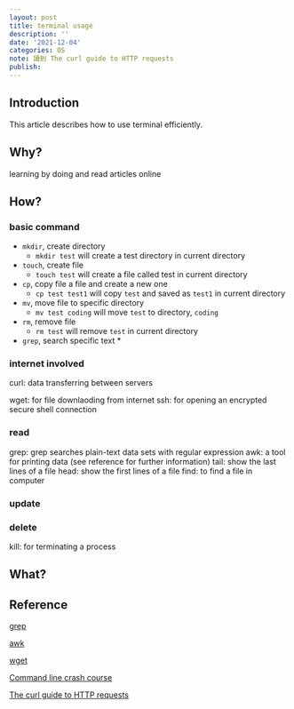 ```yaml
---
layout: post
title: terminal usage
description: ''
date: '2021-12-04'
categories: OS
note: 讀到 The curl guide to HTTP requests
publish:
---
```


## Introduction

This article describes how to use terminal efficiently.

## Why?

learning by doing and read articles online

## How?

### basic command

* `mkdir`, create directory
  * `mkdir test` will create a test directory in current directory
* `touch`, create file
  * `touch test` will create a file called test in current directory
* `cp`, copy file a file and create a new one
  * `cp test test1` will copy `test` and saved as `test1` in current directory
* `mv`, move file to specific directory
  * `mv test coding` will move `test` to directory, `coding`
* `rm`, remove file
  * `rm test` will remove `test` in current directory
* `grep`, search specific text
  * 

### internet involved

curl: data transferring between servers



wget: for file downlaoding from internet
ssh: for opening an encrypted secure shell connection

### read

grep: grep searches plain-text data sets with regular expression
awk: a tool for printing data (see reference for further information)
tail: show the last lines of a file
head: show the first lines of a file
find: to find a file in computer

### update

### delete

kill: for terminating a process

## What?

## Reference

[grep](https://en.wikipedia.org/wiki/Grep)

[awk](https://noootown.com/awk-useful-usage/)

[wget](https://phoenixnap.com/kb/wget-command-with-examples)

[Command line crash course](https://developer.mozilla.org/en-US/docs/Learn/Tools_and_testing/Understanding_client-side_tools/Command_line)

[The curl guide to HTTP requests](https://flaviocopes.com/http-curl/)
